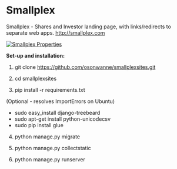# Smallplex
Smallplex - Shares and Investor landing page, with links/redirects to separate web apps. http://smallplex.com

[![Smallplex Properties](https://s3-us-west-2.amazonaws.com/smallplex/SmallplexSites.PNG "Websites")](http://smallplex.com)

**Set-up and installation:**

1. git clone https://github.com/osonwanne/smallplexsites.git

2. cd smallplexsites

3. pip install -r requirements.txt

(Optional - resolves ImportErrors on Ubuntu)
* sudo easy_install django-treebeard 
* sudo apt-get install python-unicodecsv
* sudo pip install glue

4. python manage.py migrate

5. python manage.py collectstatic

6. python manage.py runserver